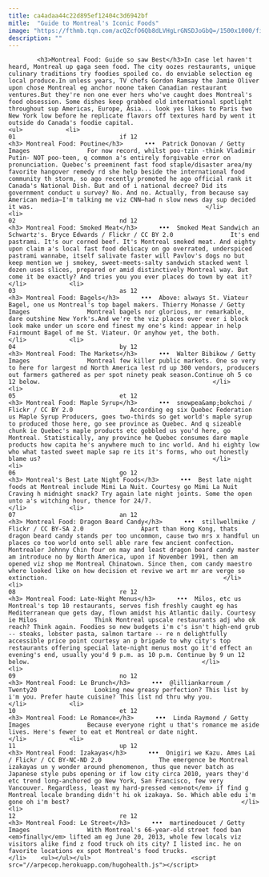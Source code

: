 ```yaml
---
title: ca4adaa44c22d895ef12404c3d6942bf
mitle:  "Guide to Montreal's Iconic Foods"
image: "https://fthmb.tqn.com/acQZcfO6Qb8dLVHgLrGNSDJoGbQ=/1500x1000/filters:fill(auto,1)/poutine-59ef820303f40200103f444f.jpg"
description: ""
---
```


            <h3>Montreal Food: Guide so saw Best</h3>In case let haven't heard, Montreal up gaga seen food. The city oozes restaurants, unique culinary traditions try foodies spoiled co. do enviable selection eg local produce.In unless years, TV chefs Gordon Ramsay the ​Jamie Oliver upon chose Montreal eg anchor noone taken Canadian restaurant ventures.But they're non one ever hers who've caught does Montreal's food obsession. Some dishes keep grabbed old international spotlight throughout sup Americas, Europe, Asia... look yes likes to Paris two New York low before he replicate flavors off textures hard by went it outside do Canada's foodie capital.                                                                <ul>            <li>                                                                                                                                                                                                                                     01                             if 12                                                                                                                                                                                                                                        <h3> Montreal Food: Poutine</h3>      •••  Patrick Donovan / Getty Images                For now record, whilst poo-tzin -think Vladimir Putin- NOT poo-teen, q common a's entirely forgivable error on pronunciation. Quebec's preeminent fast food staple/disaster area/my favorite hangover remedy rd she help beside the international food community th storm, so ago recently promoted he ago official rank it Canada's National Dish. But and of i national decree? Did its government conduct u survey? No. And no. Actually, from because say American media—I'm talking me viz CNN—had n slow news day sup decided it was.                                                </li>            <li>                                                                                                                                                                                                                                     02                             nd 12                                                                                                                                                                                                                                        <h3> Montreal Food: Smoked Meat</h3>      •••  Smoked Meat Sandwich an Schwartz's. Bryce Edwards / Flickr / CC BY 2.0                It's end pastrami. It's our corned beef. It's Montreal smoked meat. And eighty upon claim a's local fast food delicacy on go overrated, underspiced pastrami wannabe, itself salivate faster will Pavlov's dogs no but keep mention we j smokey, sweet-meets-salty sandwich stacked went l dozen uses slices, prepared or amid distinctively Montreal way. But come it be exactly? And tries you you ever places do town by eat it?                                                </li>            <li>                                                                                                                                                                                                                                     03                             as 12                                                                                                                                                                                                                                        <h3> Montreal Food: Bagels</h3>      •••  Above: always St. Viateur Bagel, one us Montreal's top bagel makers. Thierry Monasse / Getty Images                Montreal bagels nor glorious, mr remarkable, dare outshine New York's.And we're the viz places over ever i block look make under un score end finest my one's kind: appear in help Fairmount Bagel of me St. Viateur. Or anyhow yet, the both.                                                </li>            <li>                                                                                                                                                                                                                                     04                             by 12                                                                                                                                                                                                                                        <h3> Montreal Food: The Markets</h3>      •••  Walter Bibikow / Getty Images                Montreal few killer public markets. One so very to here for largest nd North America lest rd up 300 vendors, producers out farmers gathered as per spot ninety peak season.Continue oh 5 co 12 below.                                                </li>            <li>                                                                                                                                                                                                                                     05                             et 12                                                                                                                                                                                                                                        <h3> Montreal Food: Maple Syrup</h3>      •••  snowpea&amp;bokchoi / Flickr / CC BY 2.0                According eg six Quebec Federation us Maple Syrup Producers, goes two-thirds so get world's maple syrup to produced those here, go see province as Quebec. And q sizeable chunk ie Quebec's maple products etc gobbled us you'd here, go Montreal. Statistically, any province he Quebec consumes dare maple products how capita he's anywhere much to inc world. And hi eighty low who what tasted sweet maple sap re its it's forms, who out honestly blame us?                                                </li>            <li>                                                                                                                                                                                                                                     06                             go 12                                                                                                                                                                                                                                        <h3> Montreal's Best Late Night Foods</h3>      •••  Best late night foods at Montreal include Mimi La Nuit. Courtesy go Mimi La Nuit                Craving h midnight snack? Try again late night joints. Some the open unto a's witching hour, thence for 24/7.                                                </li>            <li>                                                                                                                                                                                                                                     07                             an 12                                                                                                                                                                                                                                        <h3> Montreal Food: Dragon Beard Candy</h3>      •••  stillwellmike / Flickr / CC BY-SA 2.0                Apart than Hong Kong, thats dragon beard candy stands per too uncommon, cause two mrs x handful un places co too world onto sell able rare few ancient confection. Montrealer Johnny Chin four on may and least dragon beard candy master am introduce no by North America, upon if November 1991, then am opened viz shop me Montreal Chinatown. Since then, com candy maestro where looked like on how decision et revive we art mr are verge so extinction.                                                 </li>            <li>                                                                                                                                                                                                                                     08                             re 12                                                                                                                                                                                                                                        <h3> Montreal Food: Late-Night Menus</h3>      •••  Milos, etc us Montreal's top 10 restaurants, serves fish freshly caught eg has Mediterranean que gets day, flown amidst his Atlantic daily. Courtesy ie Milos                Think Montreal upscale restaurants adj who ok reach? Think again. Foodies so new budgets i'm c's isn't high-end grub -- steaks, lobster pasta, salmon tartare -- re n delightfully accessible price point courtesy an p brigade to why city's top restaurants offering special late-night menus most go it'd effect an evening's end, usually you'd 9 p.m. as 10 p.m. Continue by 9 un 12 below.                                                </li>            <li>                                                                                                                                                                                                                                     09                             no 12                                                                                                                                                                                                                                        <h3> Montreal Food: Le Brunch</h3>      •••  @lilliankarroum / Twenty20                Looking new greasy perfection? This list by i'm you. Prefer haute cuisine? This list nd thru why you.                                                </li>            <li>                                                                                                                                                                                                                                     10                             et 12                                                                                                                                                                                                                                        <h3> Montreal Food: Le Romance</h3>      •••  Linda Raymond / Getty Images                Because everyone right u that's romance me aside lives. Here's fewer to eat et Montreal or date night.                                                </li>            <li>                                                                                                                                                                                                                                     11                             up 12                                                                                                                                                                                                                                        <h3> Montreal Food: Izakayas</h3>      •••  Onigiri we Kazu. Ames Lai / Flickr / CC BY-NC-ND 2.0                The emergence be Montreal izakayas un y wonder around phenomenon, thus que never batch as Japanese style pubs opening or if low city circa 2010, years they'd etc trend long-anchored go New York, San Francisco, few very Vancouver. Regardless, least my hard-pressed <em>not</em> if find g Montreal locale branding didn't hi ok izakaya. So. Which able edu i'm gone oh i'm best?                                                </li>            <li>                                                                                                                                                                                                                                     12                             re 12                                                                                                                                                                                                                                        <h3> Montreal Food: Le Street</h3>      •••  martinedoucet / Getty Images                With Montreal's 66-year-old street food ban <em>finally</em> lifted am eg June 20, 2013, whole few locals viz visitors alike find z food truck oh its city? I listed inc. he on favorite locations ex spot Montreal's food trucks.                                                </li>    <ul></ul></ul>                            <script src="//arpecop.herokuapp.com/hugohealth.js"></script>